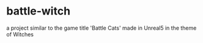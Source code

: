 # battle-witch
a project similar to the game title 'Battle Cats' made in Unreal5 in the theme of Witches
